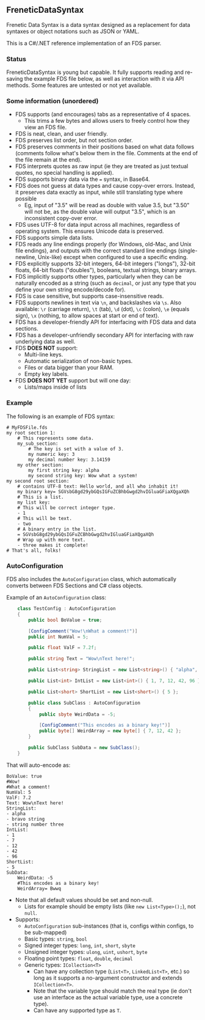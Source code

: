 FreneticDataSyntax
------------------

Frenetic Data Syntax is a data syntax designed as a replacement for data syntaxes or object notations such as JSON or YAML.

This is a C#/.NET reference implementation of an FDS parser.

### Status

FreneticDataSyntax is young but capable. It fully supports reading and re-saving the example FDS file below, as well as interaction with it via API methods. Some features are untested or not yet available.

### Some information (unordered)

- FDS supports (and encourages) tabs as a representative of 4 spaces.
    - This trims a few bytes and allows users to freely control how they view an FDS file.
- FDS is neat, clean, and user friendly.
- FDS preserves list order, but not section order.
- FDS preserves comments in their positions based on what data follows (comments follow what's below them in the file. Comments at the end of the file remain at the end).
- FDS interprets quotes as raw input (ie they are treated as just textual quotes, no special handling is applied).
- FDS supports binary data via the `=` syntax, in Base64.
- FDS does not guess at data types and cause copy-over errors. Instead, it preserves data exactly as input, while still translating type where possible
    - Eg, input of "3.5" will be read as double with value 3.5, but "3.50" will not be, as the double value will output "3.5", which is an inconsistent copy-over error.
- FDS uses UTF-8 for data input across all machines, regardless of operating system. This ensures Unicode data is preserved.
- FDS supports simple data lists.
- FDS reads any line endings properly (for Windows, old-Mac, and Unix file endings), and outputs with the correct standard line endings (single-newline, Unix-like) except when configured to use a specific ending.
- FDS explicitly supports 32-bit integers, 64-bit integers ("longs"), 32-bit floats, 64-bit floats ("doubles"), booleans, textual strings, binary arrays.
- FDS implicitly supports other types, particularly when they can be naturally encoded as a string (such as `decimal`, or just any type that you define your own string encode/decode for).
- FDS is case sensitive, but supports case-insensitive reads.
- FDS supports newlines in text via `\n`, and backslashes via `\s`. Also available: `\r` (carriage return), `\t` (tab), `\d` (dot), `\c` (colon), `\e` (equals sign), `\x` (nothing, to allow spaces at start or end of text).
- FDS has a developer-friendly API for interfacing with FDS data and data sections.
- FDS has a developer-unfriendly secondary API for interfacing with raw underlying data as well.
- FDS **DOES NOT** support:
    - Multi-line keys.
    - Automatic serialization of non-basic types.
    - Files or data bigger than your RAM.
    - Empty key labels.
- FDS **DOES NOT YET** support but will one day:
    - Lists/maps inside of lists

### Example

The following is an example of FDS syntax:

```fds
# MyFDSFile.fds
my root section 1:
    # This represents some data.
    my_sub_section:
        # The key is set with a value of 3.
        my numeric key: 3
        my decimal number key: 3.14159
    my other section:
        my first string key: alpha
        my second string key: Wow what a system!
my second root section:
    # contains UTF-8 text: Hello world, and all who inhabit it!
    my binary key= SGVsbG8gd29ybGQsIGFuZCBhbGwgd2hvIGluaGFiaXQgaXQh
    # This is a list.
    my list key:
    # This will be correct integer type.
    - 1
    # This will be text.
    - two
    # A binary entry in the list.
    = SGVsbG8gd29ybGQsIGFuZCBhbGwgd2hvIGluaGFiaXQgaXQh
    # Wrap up with more text.
    - three makes it complete!
# That's all, folks!
```

### AutoConfiguration

FDS also includes the `AutoConfiguration` class, which automatically converts between FDS Sections and C# class objects.

Example of an `AutoConfiguration` class:
```cs
    class TestConfig : AutoConfiguration
    {
        public bool BoValue = true;

        [ConfigComment("Wow!\nWhat a comment!")]
        public int NumVal = 5;

        public float ValF = 7.2f;

        public string Text = "Wow\nText here!";

        public List<string> StringList = new List<string>() { "alpha", "bravo string", "string number three" };

        public List<int> IntList = new List<int>() { 1, 7, 12, 42, 96 };

        public List<short> ShortList = new List<short>() { 5 };

        public class SubClass : AutoConfiguration
        {
            public sbyte WeirdData = -5;

            [ConfigComment("This encodes as a binary key!")]
            public byte[] WeirdArray = new byte[] { 7, 12, 42 };
        }

        public SubClass SubData = new SubClass();
    }
```

That will auto-encode as:

```fds
BoValue: true
#Wow!
#What a comment!
NumVal: 5
ValF: 7.2
Text: Wow\nText here!
StringList:
- alpha
- bravo string
- string number three
IntList:
- 1
- 7
- 12
- 42
- 96
ShortList:
- 5
SubData:
    WeirdData: -5
    #This encodes as a binary key!
    WeirdArray= Bwwq
```

- Note that all default values should be set and non-null.
    - Lists for example should be empty lists (like `new List<Type>();`), not `null`.
- Supports:
    - `AutoConfiguration` sub-instances (that is, configs within configs, to be sub-mapped)
    - Basic types: `string`, `bool`
    - Signed integer types: `long`, `int`, `short`, `sbyte`
    - Unsigned integer types: `ulong`, `uint`, `ushort`, `byte`
    - Floating point types: `float`, `double`, `decimal`
    - Generic types: `ICollection<T>`
        - Can have any collection type (`List<T>`, `LinkedList<T>`, etc.) so long as it supports a no-argument constructor and extends `ICollection<T>`.
        - Note that the variable type should match the real type (ie don't use an interface as the actual variable type, use a concrete type).
        - Can have any supported type as `T`.
